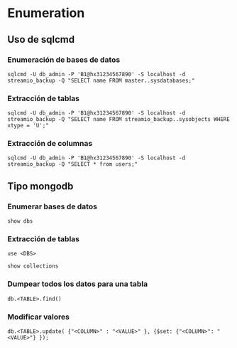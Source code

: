 # Enumeration

## Uso de sqlcmd

### Enumeración de bases de datos

```null
sqlcmd -U db_admin -P 'B1@hx31234567890' -S localhost -d streamio_backup -Q "SELECT name FROM master..sysdatabases;"
```

### Extracción de tablas

```null
sqlcmd -U db_admin -P 'B1@hx31234567890' -S localhost -d streamio_backup -Q "SELECT name FROM streamio_backup..sysobjects WHERE xtype = 'U';"
```

### Extracción de columnas

```null
sqlcmd -U db_admin -P 'B1@hx31234567890' -S localhost -d streamio_backup -Q "SELECT * from users;"
```

## Tipo mongodb

### Enumerar bases de datos

```null
show dbs
```

### Extracción de tablas

```null
use <DBS>
```

```null
show collections
```

### Dumpear todos los datos para una tabla

```null
db.<TABLE>.find()
```

### Modificar valores

```null
db.<TABLE>.update( {"<COLUMN>" : "<VALUE>" }, {$set: {"<COLUMN>": "<VALUE>"} });
```

